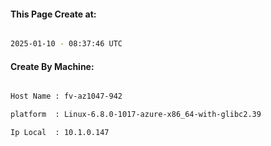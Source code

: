 
   
#### This Page Create at:

```bash

2025-01-10 - 08:37:46 UTC

```

#### Create By Machine:

```bash

Host Name : fv-az1047-942

platform  : Linux-6.8.0-1017-azure-x86_64-with-glibc2.39

Ip Local  : 10.1.0.147

```

